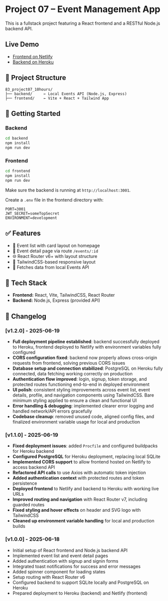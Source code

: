 # Project 07 – Event Management App

This is a fullstack project featuring a React frontend and a RESTful Node.js backend API.

## Live Demo
- [Frontend on Netlify](https://event-management-app.netlify.app)
- [Backend on Heroku](https://event-management-app-backend.herokuapp.com)

## 🔧 Project Structure

```
83_project07_10hours/
├── backend/     ← Local Events API (Node.js, Express)
├── frontend/    ← Vite + React + Tailwind App
```

## 🚀 Getting Started

### Backend
```bash
cd backend
npm install
npm run dev
```

### Frontend
```bash
cd frontend
npm install
npm run dev
```

Make sure the backend is running at `http://localhost:3001`.

Create a `.env` file in the frontend directory with:
```env
PORT=3001
JWT_SECRET=someTopSecret
ENVIRONMENT=development
```

## ✅ Features

- 📄 Event list with card layout on homepage
- 🔎 Event detail page via route `/events/:id`
- 🌐 React Router v6+ with layout structure
- 🎨 TailwindCSS-based responsive layout
- 🔁 Fetches data from local Events API

## 🧱 Tech Stack

- **Frontend:** React, Vite, TailwindCSS, React Router
- **Backend:** Node.js, Express (provided API)

## 📜 Changelog

### [v1.2.0] - 2025-06-19

- **Full deployment pipeline established**: backend successfully deployed to Heroku, frontend deployed to Netlify with environment variables fully configured  
- **CORS configuration fixed**: backend now properly allows cross-origin requests from frontend, solving previous CORS issues  
- **Database setup and connection stabilized**: PostgreSQL on Heroku fully connected, data fetching working correctly on production  
- **Authentication flow improved**: login, signup, token storage, and protected routes functioning end-to-end in deployed environment  
- **UI polish**: consistent styling improvements across event list, event details, profile, and navigation components using TailwindCSS. Bare minimum styling applied to ensure a clean and functional UI 
- **Error handling & debugging**: implemented clearer error logging and handled network/API errors gracefully  
- **Codebase cleanup**: removed unused code, aligned config files, and finalized environment variable usage for local and production

### [v1.1.0] - 2025-06-19

- **Fixed deployment issues**: added `Procfile` and configured buildpacks for Heroku backend
- **Configured PostgreSQL** for Heroku deployment, replacing local SQLite
- **Implemented CORS support** to allow frontend hosted on Netlify to access backend API
- **Refactored API calls** to use Axios with automatic token injection
- **Added authentication context** with protected routes and token persistence
- **Deployed frontend** to Netlify and backend to Heroku with working live URLs
- **Improved routing and navigation** with React Router v7, including guarded routes
- **Fixed styling and hover effects** on header and SVG logo with TailwindCSS
- **Cleaned up environment variable handling** for local and production builds

### [v1.0.0] - 2025-06-18

- Initial setup of React frontend and Node.js backend API
- Implemented event list and event detail pages
- Added authentication with signup and signin forms
- Integrated toast notifications for success and error messages
- Added spinner component for loading states
- Setup routing with React Router v6
- Configured backend to support SQLite locally and PostgreSQL on Heroku
- Prepared deployment to Heroku (backend) and Netlify (frontend)